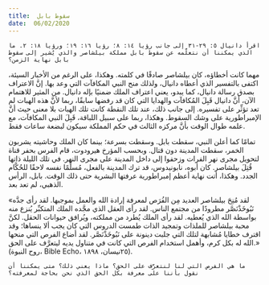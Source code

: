 ```yaml
---
title:  سقوط بابل
date:  06/02/2020
---
```


`اقرأ دانيال ٥: ٢٩-٣١ إلى جانب رؤيا ١٤: ٨؛ رؤيا ١٦: ١٩؛ ورؤيا ١٨: ٢. ما الذي يمكننا أن نتعلَّمه عن سقوط بابل مملكة بيلشاصر والذي يُشير إلى سقوط بابل نهاية الزمن؟`

مهما كانت أخطاؤه، كان بيلشاصر صادقًا في كلمته. وهكذا، على الرغم من الأخبار السيئة، اكتفى بالتفسير الذي أعطاه دانيال، ولذلك منح النبي المكافآت التي وعد بها. إنَّ الاعتراف بصدق رسالة دانيال، كما يبدو، يعني اعتراف الملك ضمنيًا بإله دانيال. من المثير للاهتمام الآن، أنَّ دانيال قَبِلَ المُكافآت والهدايا التي كان قد رفضها سابقًا، ربما لأنَّ هذه الهبات لم تعد تؤثِّر على تفسيره. إلى جانب ذلك، عند تلك النقطة كانت تلك الهبات بلا معنى حيث أنَّ الإمبراطورية على وشك السقوط. وهكذا، ربما على سبيل اللباقة، قَبِلَ النبي المكافآت، مع علمه طوال الوقت بأنَّ مركزه الثالث في حكم المملكة سيكون لبضعة ساعات فقط.

تمامًا كما أعلن النبي، سقطت بابل. وسقطت بسرعة؛ بينما كان الملك وحاشيته يشربون الخمر، سقطت المدينة دون قتال. وبحسب المؤرخ هيرودوت، قام الفرس بحفر قناة لتحويل مجرى نهر الفرات وزحفوا إلى داخل المدينة على مجرى النهر. في تلك الليلة ذاتها قُتِلَ بيلشاصر. كان أبوه، نابونيدوس، قد ترك المدينة بالفعل، مُسلِّمًا نفسه لاحقًا للحُكَّام الجدد. وهكذا، أتت نهاية أعظم إمبراطورية عرفتها البشرية حتى ذلك الوقت. بابل، الرأس الذهبي، لم تعد بعد.

«لقد مُنِحَ بيلشاصر العديد مِن الفُرَص لمعرفة إرادة الله والعمل بموجبها. لقد رأى جدَّه نَبُوخَذْنَصَّر مطرودًا من مجتمع الناس. لقد رأى العقل الذي مجَّده الملك المتكبِّر يُنزع منه بواسطة الله الذي يُعطيه. لقد رأى الملك يُطرد من مملكته، ويُرافق حيوانات الحقل. لكنَّ محبة بيلشاصر للملذات وتمجيد الذات طمست الدروس التي كان يجب ألا ينساها؛ وقد اقترف خطايا مُشابهة لتلك التي جلبت دينونة على نَبُوخَذْنَصَّر. لقد أضاع الفرص التي منحها الله له بكل كرم، وأهمل استخدام الفرص التي كانت في متناول يديه ليتعرَّف على الحق.» (روح النبوة، Bible Echo، ٢٥نيسان، ١٨٩٨).

`ما هي الفرص التي لنا لنتعرَّف على الحق؟ ماذا يعني ذلك؟ متى يمكننا أن نقول بأننا على معرفة بكل الحق الذي نحن بحاجة لمعرفته؟`